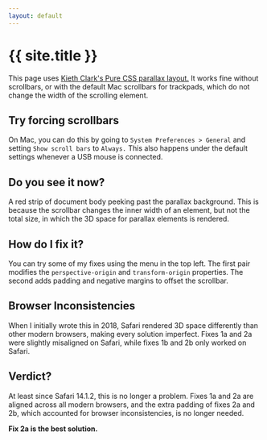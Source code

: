 ```yaml
---
layout: default
---
```


<div class="parallax-group screen-height">
  <div class="parallax-bg-deep bg-1 arrows"></div>
  <div class="parallax-bg-middle content arrows">

# {{ site.title }}

This page uses [Kieth Clark's Pure CSS parallax
layout.](https://keithclark.co.uk/articles/pure-css-parallax-websites/)
It works fine without scrollbars, or with the default Mac scrollbars for
trackpads, which do not change the width of the scrolling element.

  </div>
</div>
<div class="content base-layer screen-height arrows">

## Try forcing scrollbars

On Mac, you can do this by going to `System Preferences > General`
and setting `Show scroll bars` to `Always.` This also happens under the
default settings whenever a USB mouse is connected.

</div>
<div class="parallax-group screen-height">
  <div class="parallax-bg-middle bg-2 arrows"></div>
  <div class="parallax-bg-shallow content arrows">

## Do you see it now?

A red strip of document body peeking past the parallax background. This
is because the scrollbar changes the inner width of an element, but not
the total size, in which the 3D space for parallax elements is rendered.

  </div>
</div>
<div class="content base-layer screen-height arrows">

## How do I fix it?

You can try some of my fixes using the menu in the top left. The first
pair modifies the `perspective-origin` and `transform-origin`
properties. The second adds padding and negative margins to offset the
scrollbar.

</div>
<div class="parallax-group screen-height">
  <div class="parallax-bg-middle bg-3 arrows"></div>
  <div class="parallax-bg-shallow content arrows">

## Browser Inconsistencies

When I initially wrote this in  2018, Safari rendered 3D space
differently than other modern browsers, making every solution imperfect.
Fixes 1a and 2a were slightly misaligned on Safari, while fixes 1b and
2b only worked on Safari.

  </div>
</div>

<div class="content base-layer screen-height arrows">

## Verdict?

At least since Safari 14.1.2, this is no longer a problem. Fixes
1a and 2a are aligned across all modern browsers, and the extra
padding of fixes 2a and 2b, which accounted for browser
inconsistencies, is no longer needed.

**Fix 2a is the best solution.**

</div>
